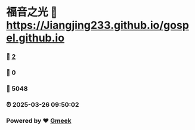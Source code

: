 # 福音之光 :link: https://Jiangjing233.github.io/gospel.github.io 
### :page_facing_up: [2](https://Jiangjing233.github.io/gospel.github.io/tag.html) 
### :speech_balloon: 0 
### :hibiscus: 5048 
### :alarm_clock: 2025-03-26 09:50:02 
### Powered by :heart: [Gmeek](https://github.com/Meekdai/Gmeek)
